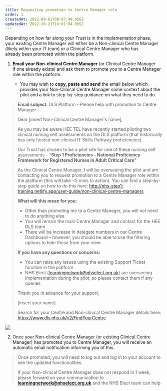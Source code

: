 ```yaml
---
title: Requesting promotion to Centre Manager role
order: 1
createdAt: 2022-09-01T08:07:40.956Z
updatedAt: 2022-10-21T16:01:04.995Z
---
```

Depending on how far along your Trust is in the implementation phase, your existing Centre Manager will either be a Non-clinical Centre Manager (likely within your IT team) or a Clinical Centre Manager who has already been promoted within the platform.

1. **Email your Non-clinical Centre Manager** (or Clinical Centre Manager if one already exists) and ask them to promote you to a Centre Manager role within the platform. 

   * You may wish to **copy, paste and send** the email below which provides your Non-Clinical Centre Manager some context about the pilot and a link to step-by-step guidance on what they need to do. 

> **Email subject**: DLS Platform - Please help with promotion to Centre Manager 
>
> Dear \[insert Non-Clinical Centre Manager's name], 
>
> As you may be aware HEE TEL have recently started piloting two clinical nursing self assessments on the DLS platform (that historically has only hosted non-clinical IT Skills Pathway proficiencies).
>
> Our Trust has chosen to be a pilot site for one of these nursing self assessments - "**Step 1 Proficiencies - National Proficiency Framework for Registered Nurses in Adult Critical Care"**
>
> As the Clinical Centre Manager, I will be overseeing the pilot and am contacting you to request promotion to a Centre Manager role within the platform (this will take <5 mins to action). You can find a step-by-step guide on how to do this here: [http://nhs-step1-training.netlify.app/user-guide/non-clinical-centre-managers ](http://nhs-step1-training.netlify.app/user-guide/non-clinical-centre-managers)
>
> **What will this mean for you:**
>
> * Other than promoting me to a Centre Manager, you will not need to do anything else
> * You will remain the main Centre Manager and contact for the HEE DLS team
> * There will be increase in delegate numbers in our Centre Dashboard – however, you should be able to use the filtering options to hide these from your view
>
> **If you have any questions or concerns:**
>
> * You can raise any issues using the existing Support Ticket function in the platform
> * NHS Elect ([learningnetwork@nhselect.org.uk](mailto:learningnetwork@nhselect.org.uk)) are overseeing implementation during the pilot, so please contact them if any queries
>
> Thank you in advance for your support,
>
> \[insert your name]
>
> Search for your Centre and Non-clinical Centre Manager details here: <https://www.dls.nhs.uk/v2/FindYourCentre​>

![](/img/as-5-04-Technical.jpg)

2. ​Once your Non-clinical Centre Manager (or existing Clinical Centre Manager) has promoted you to Centre Manager, you will receive an automatic email notification informing you of this.

> Once promoted, you will need to log out and log in to your account to see the updated functionalities​.
>
> If your Non-clinical Centre Manager does not respond in 1 week, please forward on your communication to **learningnetwork@nhselect.org.uk** and the NHS Elect team can help